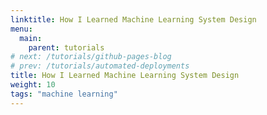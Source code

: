 ```yaml
---
linktitle: How I Learned Machine Learning System Design
menu:
  main:
    parent: tutorials
# next: /tutorials/github-pages-blog
# prev: /tutorials/automated-deployments
title: How I Learned Machine Learning System Design
weight: 10
tags: "machine learning"
---
```

